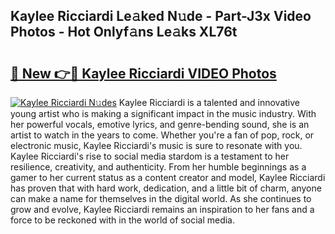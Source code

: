 ## Kaylee Ricciardi Le𝚊ked N𝚞de - Part-J3x Video Photos - Hot Onlyf𝚊ns Le𝚊ks XL76t

# <h2><a href="http://ac11328.deff.icu/?id=Kaylee+Ricciardi">🔗 New 👉🔴 Kaylee Ricciardi VIDEO Photos</a></h2>

[![Kaylee Ricciardi N𝚞des](https://i.imgur.com/rIISA9y.gif)](http://ac11328.deff.icu/?id=Kaylee+Ricciardi)
Kaylee Ricciardi is a talented and innovative young artist who is making a significant impact in the music industry. With her powerful vocals, emotive lyrics, and genre-bending sound, she is an artist to watch in the years to come. Whether you're a fan of pop, rock, or electronic music, Kaylee Ricciardi's music is sure to resonate with you. Kaylee Ricciardi's rise to social media stardom is a testament to her resilience, creativity, and authenticity. From her humble beginnings as a gamer to her current status as a content creator and model, Kaylee Ricciardi has proven that with hard work, dedication, and a little bit of charm, anyone can make a name for themselves in the digital world. As she continues to grow and evolve, Kaylee Ricciardi remains an inspiration to her fans and a force to be reckoned with in the world of social media.

